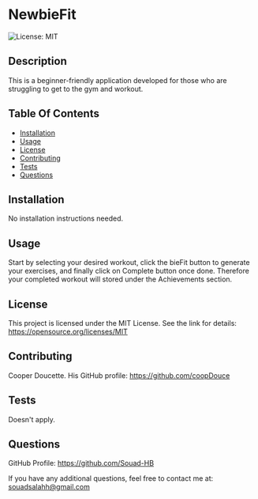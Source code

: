 # NewbieFit
  ![License: MIT](https://img.shields.io/badge/License-MIT-yellow.svg)

## Description

This is a beginner-friendly application developed for those  who are struggling to get to the gym and workout. 

## Table Of Contents

  - [Installation](#installation)
  - [Usage](#usage)
  - [License](#license)
  - [Contributing](#contributing)
  - [Tests](#tests)
  - [Questions](#questions)

## Installation

No installation instructions needed. 

## Usage

Start by selecting your desired workout, click the bieFit button to generate your exercises, and finally click on Complete button once done. Therefore your completed workout will stored under the Achievements section.


## License

This project is licensed under the MIT License. See the link for details: https://opensource.org/licenses/MIT

## Contributing

Cooper Doucette. His GitHub profile: https://github.com/coopDouce
  
## Tests

Doesn't apply.

## Questions

GitHub Profile: https://github.com/Souad-HB

If you have any additional questions, feel free to contact me at: souadsalahh@gmail.com 
